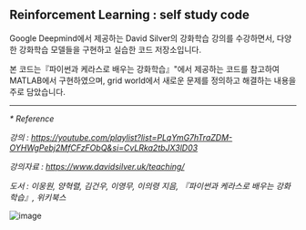 ## Reinforcement Learning : self study code
Google Deepmind에서 제공하는 David Silver의 강화학습 강의를 수강하면서,
다양한 강화학습 모델들을 구현하고 실습한 코드 저장소입니다.

본 코드는『파이썬과 케라스로 배우는 강화학습』"에서 제공하는
코드를 참고하여 MATLAB에서 구현하였으며,
grid world에서 새로운 문제를 정의하고 해결하는 내용을 주로 담았습니다.

<hr>
<em>* Reference </em>

<em>강의 : https://youtube.com/playlist?list=PLqYmG7hTraZDM-OYHWgPebj2MfCFzFObQ&si=CvLRka2tbJX3lD03

강의자료 : https://www.davidsilver.uk/teaching/

도서 : 이웅원, 양혁렬, 김건우, 이영무, 이의령 지음, 『파이썬과 케라스로 배우는 강화학습』, 위키북스</em>


![image](https://github.com/SeungJiRyu/Reinforment-Learning-self-study/assets/108774002/a36ca4dd-18a1-43b1-9266-5801cbc99294)


